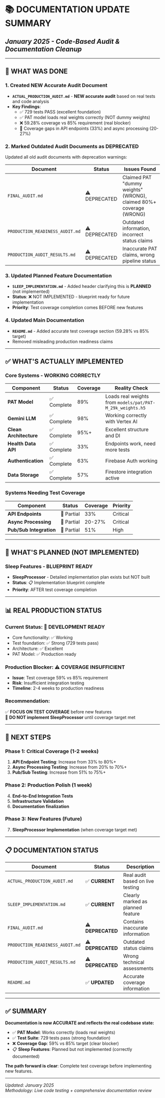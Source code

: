 # 📚 **DOCUMENTATION UPDATE SUMMARY**
## *January 2025 - Code-Based Audit & Documentation Cleanup*

---

## 🎯 **WHAT WAS DONE**

### **1. Created NEW Accurate Audit Document**
- **`ACTUAL_PRODUCTION_AUDIT.md`** - **NEW accurate audit** based on real tests and code analysis
- **Key Findings**:
  - ✅ 729 tests PASS (excellent foundation)
  - ✅ PAT model loads real weights correctly (NOT dummy weights)
  - ❌ 59.28% coverage vs 85% requirement (real blocker)
  - 🚧 Coverage gaps in API endpoints (33%) and async processing (20-27%)

### **2. Marked Outdated Audit Documents as DEPRECATED**
Updated all old audit documents with deprecation warnings:

| **Document** | **Status** | **Issues Found** |
|-------------|------------|------------------|
| `FINAL_AUDIT.md` | ⚠️ DEPRECATED | Claimed PAT "dummy weights" (WRONG), claimed 80%+ coverage (WRONG) |
| `PRODUCTION_READINESS_AUDIT.md` | ⚠️ DEPRECATED | Outdated information, incorrect status claims |
| `PRODUCTION_AUDIT_RESULTS.md` | ⚠️ DEPRECATED | Inaccurate PAT claims, wrong pipeline status |

### **3. Updated Planned Feature Documentation**
- **`SLEEP_IMPLEMENTATION.md`** - Added header clarifying this is **PLANNED** (not implemented)
- **Status**: ❌ NOT IMPLEMENTED - blueprint ready for future implementation
- **Priority**: Test coverage completion comes BEFORE new features

### **4. Updated Main Documentation**
- **`README.md`** - Added accurate test coverage section (59.28% vs 85% target)
- Removed misleading production readiness claims

---

## ✅ **WHAT'S ACTUALLY IMPLEMENTED**

### **Core Systems - WORKING CORRECTLY**
| Component | Status | Coverage | Reality Check |
|-----------|--------|----------|---------------|
| **PAT Model** | ✅ Complete | 89% | Loads real weights from `models/pat/PAT-M_29k_weights.h5` |
| **Gemini LLM** | ✅ Complete | 98% | Working correctly with Vertex AI |
| **Clean Architecture** | ✅ Complete | 95%+ | Excellent structure and DI |
| **Health Data API** | ✅ Complete | 33% | Endpoints work, need more tests |
| **Authentication** | ✅ Complete | 63% | Firebase Auth working |
| **Data Storage** | ✅ Complete | 57% | Firestore integration active |

### **Systems Needing Test Coverage**
| Component | Status | Coverage | Priority |
|-----------|--------|----------|-----------|
| **API Endpoints** | 🚧 Partial | 33% | Critical |
| **Async Processing** | 🚧 Partial | 20-27% | Critical |
| **Pub/Sub Integration** | 🚧 Partial | 51% | High |

---

## 🚫 **WHAT'S PLANNED (NOT IMPLEMENTED)**

### **Sleep Features - BLUEPRINT READY**
- **SleepProcessor** - Detailed implementation plan exists but NOT built
- **Status**: 📋 Implementation blueprint complete
- **Priority**: AFTER test coverage completion

---

## 📊 **REAL PRODUCTION STATUS**

### **Current Status**: 🚧 **DEVELOPMENT READY**
- Core functionality: ✅ Working
- Test foundation: ✅ Strong (729 tests pass)
- Architecture: ✅ Excellent
- PAT Model: ✅ Production ready

### **Production Blocker**: ⚠️ **COVERAGE INSUFFICIENT**
- **Issue**: Test coverage 59% vs 85% requirement
- **Risk**: Insufficient integration testing
- **Timeline**: 2-4 weeks to production readiness

### **Recommendation**: 
✅ **FOCUS ON TEST COVERAGE** before new features  
🚫 **DO NOT implement SleepProcessor** until coverage target met

---

## 🎯 **NEXT STEPS**

### **Phase 1: Critical Coverage** (1-2 weeks)
1. **API Endpoint Testing**: Increase from 33% to 80%+
2. **Async Processing Testing**: Increase from 20% to 70%+
3. **Pub/Sub Testing**: Increase from 51% to 75%+

### **Phase 2: Production Polish** (1 week)
4. **End-to-End Integration Tests**
5. **Infrastructure Validation**
6. **Documentation finalization**

### **Phase 3: New Features** (Future)
7. **SleepProcessor Implementation** (when coverage target met)

---

## 📋 **DOCUMENTATION STATUS**

| Document | Status | Description |
|----------|--------|-------------|
| `ACTUAL_PRODUCTION_AUDIT.md` | ✅ **CURRENT** | Real audit based on live testing |
| `SLEEP_IMPLEMENTATION.md` | ✅ **CURRENT** | Clearly marked as planned feature |
| `FINAL_AUDIT.md` | ⚠️ **DEPRECATED** | Contains inaccurate information |
| `PRODUCTION_READINESS_AUDIT.md` | ⚠️ **DEPRECATED** | Outdated status claims |
| `PRODUCTION_AUDIT_RESULTS.md` | ⚠️ **DEPRECATED** | Wrong technical assessments |
| `README.md` | ✅ **UPDATED** | Accurate coverage information |

---

## ✅ **SUMMARY**

**Documentation is now ACCURATE and reflects the real codebase state:**
- ✅ **PAT Model**: Works correctly (loads real weights)
- ✅ **Test Suite**: 729 tests pass (strong foundation)
- ❌ **Coverage Gap**: 59% vs 85% target (clear blocker)
- 📋 **Sleep Features**: Planned but not implemented (correctly documented)

**The path forward is clear**: Complete test coverage before implementing new features.

---

*Updated: January 2025*  
*Methodology: Live code testing + comprehensive documentation review* 